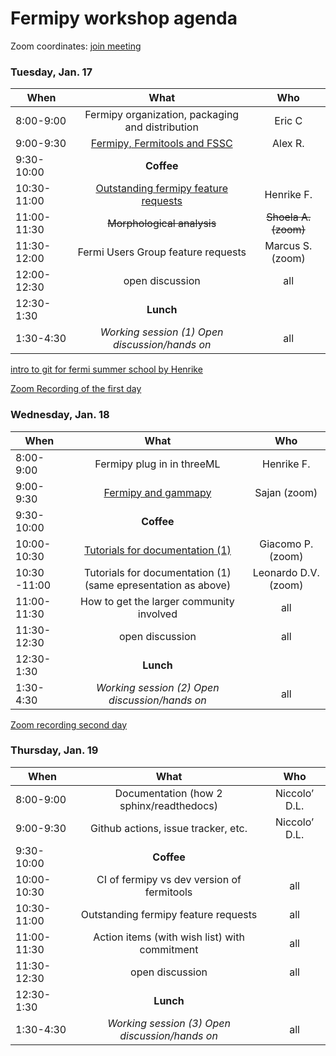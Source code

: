 # Fermipy workshop agenda

Zoom coordinates: [join meeting](https://stanford.zoom.us/j/96095089323?pwd=ZzQ2WjJLWDJhOGVFK3RWbzRWSkRpdz09)


### Tuesday, Jan. 17

| When        | What           |    Who |
| ------------- |:-------------:|:-------------:|  
| 8:00-9:00     | Fermipy organization, packaging and distribution |  Eric C |
| 9:00-9:30     | [Fermipy, Fermitools and FSSC](slides/Reustle_Fermipy_workshop_2023.pdf) | Alex R. |
| 9:30-10:00    | **Coffee** |    | 
| 10:30-11:00    | [Outstanding fermipy feature requests](slides/fermipy_issues_20230117.pdf) | Henrike F. | 
| 11:00-11:30    | ~~Morphological analysis~~ |  ~~Shoela A. (zoom)~~ | 
| 11:30-12:00    | Fermi Users Group feature requests |  Marcus S. (zoom) | 
| 12:00-12:30    | open discussion |  all | 
| 12:30-1:30    | **Lunch** |   | 
| 1:30-4:30    | *Working session (1) Open discussion/hands on* | all |

[intro to git for fermi summer school by Henrike](https://confluence.slac.stanford.edu/display/LSP/Fermi+Summer+School+2022?preview=/341267041/348361532/git-intro.pdf)

[Zoom Recording of the first day](https://stanford.zoom.us/rec/share/-ngROg7o1hdwIaFxGhQEv9ynoqMkG811whH4rtY-okkf5AZgyfKrd2I-HyVW3yvd.vVo9gOcuvQiXPGJa)

### Wednesday, Jan. 18

| When        | What           |    Who |
| ------------- |:-------------:|:-------------:|  
| 8:00-9:00     | Fermipy plug in in threeML |  Henrike F. |
| 9:00-9:30     | [Fermipy and gammapy](slides/Fermipy-workshop2023-SLAC.pdf)  | Sajan (zoom) |
| 9:30-10:00    | **Coffee** |    | 
| 10:00-10:30    | [Tutorials for documentation (1)](slides/Fermipy_workshop_tutorial_documentation.pdf) | Giacomo P. (zoom)|
| 10:30 -11:00    | Tutorials for documentation (1) (same epresentation as above) |  Leonardo D.V. (zoom) | 
| 11:00-11:30    | How to get the larger community involved |  all | 
| 11:30-12:30    | open discussion |  all | 
| 12:30-1:30    | **Lunch** |   | 
| 1:30-4:30    | *Working session (2) Open discussion/hands on* | all |

[Zoom recording second day](https://stanford.zoom.us/rec/share/vvBYDG7ahIeeCKj9q_PiWzToSRgOK27aEK0RQvqZv-iucwKfZK0IfLHuyc1M2F9u.izk6A23d7dangXqR)

### Thursday, Jan. 19

| When        | What           |    Who |
| ------------- |:-------------:|:-------------:|  
| 8:00-9:00     | Documentation (how 2 sphinx/readthedocs) |  Niccolo’ D.L. |
| 9:00-9:30     | Github actions, issue tracker, etc.|  Niccolo’ D.L. |
| 9:30-10:00    | **Coffee** |    | 
| 10:00-10:30    | CI of fermipy vs dev version of fermitools | all | 
| 10:30-11:00    | Outstanding fermipy feature requests  |  all | 
| 11:00-11:30    | Action items (with wish list) with commitment |  all | 
| 11:30-12:30    | open discussion |  all | 
| 12:30-1:30    | **Lunch** |   | 
| 1:30-4:30    | *Working session (3) Open discussion/hands on* | all |
